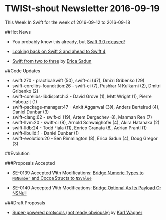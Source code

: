 # TWISt-shout Newsletter 2016-09-19
This Week In Swift for the week of 2016-09-12 to 2016-09-18

##Hot News

* You probably know this already, but [Swift 3.0 released!](https://lists.swift.org/pipermail/swift-evolution/Week-of-Mon-20160912/027073.html)

* [Looking back on Swift 3 and ahead to Swift 4](https://lists.swift.org/pipermail/swift-evolution/Week-of-Mon-20160725/025676.html)

* [Swift from two to three](https://itunes.apple.com/us/book/swift-from-two-to-three/id1154616188?mt=11) by [Erica Sadun](mailto:erica@ericasadun.com)

##Code Updates

* swift:270 - practicalswift (50), swift-ci (47), Dmitri Gribenko (29)
* swift-corelibs-foundation:26 - swift-ci (7), Pushkar N Kulkarni (2), Dmitri Gribenko (2)
* swift-corelibs-libdispatch:3 - David Grove (1), Matt Wright (1), Pierre Habouzit (1)
* swift-package-manager:47 - Ankit Aggarwal (39), Anders Bertelrud (4), Daniel Dunbar (3)
* swift-clang:62 - swift-ci (19), Artem Dergachev (8), Manman Ren (7)
* swift-llvm:20 - swift-ci (8), Arnold Schwaighofer (4), Akira Hatanaka (2)
* swift-lldb:24 - Todd Fiala (11), Enrico Granata (8), Adrian Prantl (1)
* swift-llbuild:1 - Daniel Dunbar (1)
* swift-evolution:20 - Ben Rimmington (8), Erica Sadun (4), Doug Gregor (3)

##Evolution

###Proposals Accepted

* SE-0139 Accepted With Modifications: [Bridge Numeric Types to `NSNumber` and Cocoa Structs to `NSValue`](https://lists.swift.org/pipermail/swift-evolution-announce/2016-September/000283.html)

* SE-0140 Accepted With Modifications: [Bridge Optional As Its Payload Or NSNull](https://lists.swift.org/pipermail/swift-evolution-announce/2016-September/000284.html)
  
###Draft Proposals

* [Super-powered protocols (not ready obviously)](https://github.com/karwa/swift-evolution/blob/patch-2/0000-template.md) by [Karl Wagner](mailto:razielim@gmail.com)

